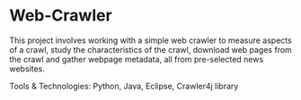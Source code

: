 # Web-Crawler

This project involves working with a simple web crawler to measure aspects of a crawl, study the characteristics of the crawl, download web pages from the crawl and gather webpage metadata, all from pre-selected news websites.

Tools & Technologies: Python, Java, Eclipse, Crawler4j library
